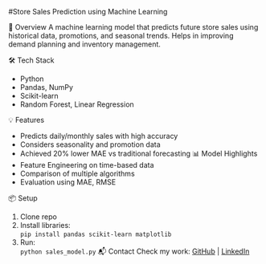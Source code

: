 #Store Sales Prediction using Machine Learning

 🚀 Overview
A machine learning model that predicts future store sales using historical data, promotions, and seasonal trends. Helps in improving demand planning and inventory management.

🛠 Tech Stack
- Python
- Pandas, NumPy
- Scikit-learn
- Random Forest, Linear Regression

💡 Features
- Predicts daily/monthly sales with high accuracy
- Considers seasonality and promotion data
- Achieved 20% lower MAE vs traditional forecasting
 📊 Model Highlights
- Feature Engineering on time-based data
- Comparison of multiple algorithms
- Evaluation using MAE, RMSE

 📦 Setup
1. Clone repo
2. Install libraries:  
   `pip install pandas scikit-learn matplotlib`
3. Run:  
   `python sales_model.py`
📬 Contact
Check my work: [GitHub](https://github.com/Rethika1916) | [LinkedIn](https://www.linkedin.com/in/rethika-m-047b57275)
